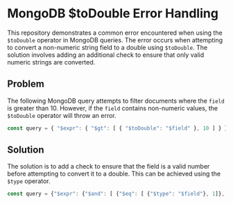 # MongoDB $toDouble Error Handling
This repository demonstrates a common error encountered when using the `$toDouble` operator in MongoDB queries. The error occurs when attempting to convert a non-numeric string field to a double using `$toDouble`. The solution involves adding an additional check to ensure that only valid numeric strings are converted.

## Problem
The following MongoDB query attempts to filter documents where the `field` is greater than 10. However, if the `field` contains non-numeric values, the `$toDouble` operator will throw an error.
```javascript
const query = { "$expr": { "$gt": [ { "$toDouble": "$field" }, 10 ] } };
```

## Solution
The solution is to add a check to ensure that the field is a valid number before attempting to convert it to a double. This can be achieved using the `$type` operator.
```javascript
const query = {"$expr": {"$and": [ {"$eq": [ {"$type": "$field"}, 1]}, {"$gt": [ {"$toDouble": "$field"}, 10 ]}]}}
```
